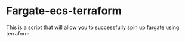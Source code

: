 # Fargate-ecs-terraform

This is a script that will allow you to successfully spin up fargate using terraform.
